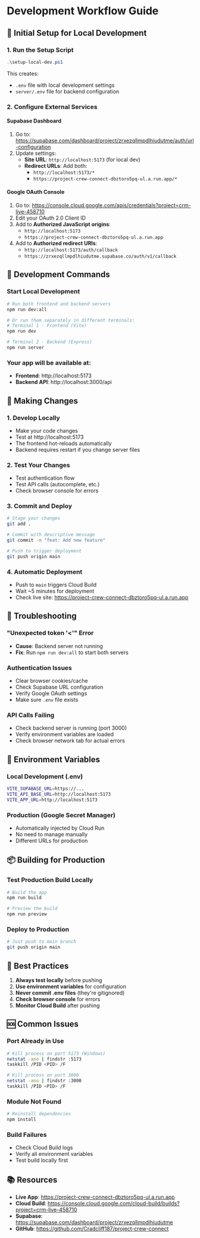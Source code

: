 # Development Workflow Guide

## 🔧 Initial Setup for Local Development

### 1. Run the Setup Script

```powershell
.\setup-local-dev.ps1
```

This creates:

- `.env` file with local development settings
- `server/.env` file for backend configuration

### 2. Configure External Services

#### Supabase Dashboard

1. Go to: https://supabase.com/dashboard/project/zrxezqllmpdlhiudutme/auth/url-configuration
2. Update settings:
   - **Site URL**: `http://localhost:5173` (for local dev)
   - **Redirect URLs**: Add both:
     - `http://localhost:5173/*`
     - `https://project-crew-connect-dbztoro5pq-ul.a.run.app/*`

#### Google OAuth Console

1. Go to: https://console.cloud.google.com/apis/credentials?project=crm-live-458710
2. Edit your OAuth 2.0 Client ID
3. Add to **Authorized JavaScript origins**:
   - `http://localhost:5173`
   - `https://project-crew-connect-dbztoro5pq-ul.a.run.app`
4. Add to **Authorized redirect URIs**:
   - `http://localhost:5173/auth/callback`
   - `https://zrxezqllmpdlhiudutme.supabase.co/auth/v1/callback`

## 🚀 Development Commands

### Start Local Development

```bash
# Run both frontend and backend servers
npm run dev:all

# Or run them separately in different terminals:
# Terminal 1 - Frontend (Vite)
npm run dev

# Terminal 2 - Backend (Express)
npm run server
```

### Your app will be available at:

- **Frontend**: http://localhost:5173
- **Backend API**: http://localhost:3000/api

## 📝 Making Changes

### 1. Develop Locally

- Make your code changes
- Test at http://localhost:5173
- The frontend hot-reloads automatically
- Backend requires restart if you change server files

### 2. Test Your Changes

- Test authentication flow
- Test API calls (autocomplete, etc.)
- Check browser console for errors

### 3. Commit and Deploy

```bash
# Stage your changes
git add .

# Commit with descriptive message
git commit -m "feat: Add new feature"

# Push to trigger deployment
git push origin main
```

### 4. Automatic Deployment

- Push to `main` triggers Cloud Build
- Wait ~5 minutes for deployment
- Check live site: https://project-crew-connect-dbztoro5pq-ul.a.run.app

## 🐛 Troubleshooting

### "Unexpected token '<'" Error

- **Cause**: Backend server not running
- **Fix**: Run `npm run dev:all` to start both servers

### Authentication Issues

- Clear browser cookies/cache
- Check Supabase URL configuration
- Verify Google OAuth settings
- Make sure `.env` file exists

### API Calls Failing

- Check backend server is running (port 3000)
- Verify environment variables are loaded
- Check browser network tab for actual errors

## 🔄 Environment Variables

### Local Development (.env)

```bash
VITE_SUPABASE_URL=https://...
VITE_API_BASE_URL=http://localhost:5173
VITE_APP_URL=http://localhost:5173
```

### Production (Google Secret Manager)

- Automatically injected by Cloud Run
- No need to manage manually
- Different URLs for production

## 📦 Building for Production

### Test Production Build Locally

```bash
# Build the app
npm run build

# Preview the build
npm run preview
```

### Deploy to Production

```bash
# Just push to main branch
git push origin main
```

## 🎯 Best Practices

1. **Always test locally** before pushing
2. **Use environment variables** for configuration
3. **Never commit .env files** (they're gitignored)
4. **Check browser console** for errors
5. **Monitor Cloud Build** after pushing

## 🆘 Common Issues

### Port Already in Use

```bash
# Kill process on port 5173 (Windows)
netstat -ano | findstr :5173
taskkill /PID <PID> /F

# Kill process on port 3000
netstat -ano | findstr :3000
taskkill /PID <PID> /F
```

### Module Not Found

```bash
# Reinstall dependencies
npm install
```

### Build Failures

- Check Cloud Build logs
- Verify all environment variables
- Test build locally first

## 📚 Resources

- **Live App**: https://project-crew-connect-dbztoro5pq-ul.a.run.app
- **Cloud Build**: https://console.cloud.google.com/cloud-build/builds?project=crm-live-458710
- **Supabase**: https://supabase.com/dashboard/project/zrxezqllmpdlhiudutme
- **GitHub**: https://github.com/Cradcliff187/project-crew-connect
